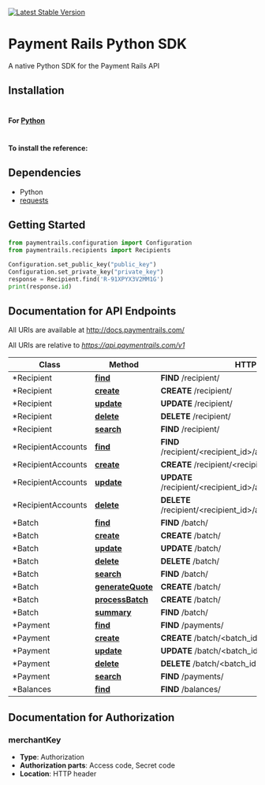 [![Latest Stable Version](https://img.shields.io/pypi/v/paymentrails.svg)](https://pypip.python.org/pypi/paymentrails)


# Payment Rails Python SDK

A native Python SDK for the Payment Rails API


## Installation

#

#### For [Python](https://www.python.org/)

#
#### To install the reference:

## Dependencies

* Python
* [requests](http://docs.python-requests.org/en/latest/)

## Getting Started

```python
from paymentrails.configuration import Configuration
from paymentrails.recipients import Recipients

Configuration.set_public_key("public_key")
Configuration.set_private_key("private_key")
response = Recipient.find('R-91XPYX3V2MM1G')
print(response.id)
```


## Documentation for API Endpoints

All URIs are available at http://docs.paymentrails.com/
 

All URIs are relative to *https://api.paymentrails.com/v1*

Class | Method | HTTP request
------------ | ------------- | -------------
*Recipient | [**find**](docs/Recipient.md#find) | **FIND** /recipient/
*Recipient | [**create**](docs/Recipient.md#create) | **CREATE** /recipient/
*Recipient | [**update**](docs/Recipient.md#update) | **UPDATE** /recipient/
*Recipient | [**delete**](docs/Recipient.md#delete) | **DELETE** /recipient/
*Recipient | [**search**](docs/Recipient.md#search) | **FIND** /recipient/
*RecipientAccounts | [**find**](docs/RecipientAccounts.md#find) | **FIND** /recipient/<recipient_id>/accounts/recipientAccountId
*RecipientAccounts | [**create**](docs/RecipientAccounts.md#create) | **CREATE** /recipient/<recipient_id>/accounts
*RecipientAccounts | [**update**](docs/RecipientAccounts.md#update) | **UPDATE** /recipient/<recipient_id>/accounts/recipientAccountId
*RecipientAccounts | [**delete**](docs/RecipientAccounts.md#remove) | **DELETE** /recipient/<recipient_id>/accounts/recipientAccountId
*Batch | [**find**](docs/Batch.md#find) | **FIND** /batch/
*Batch | [**create**](docs/Batch.md#create) | **CREATE** /batch/
*Batch | [**update**](docs/Batch.md#update) | **UPDATE** /batch/
*Batch | [**delete**](docs/Batch.md#delete) | **DELETE** /batch/
*Batch | [**search**](docs/Batch.md#search) | **FIND** /batch/
*Batch | [**generateQuote**](docs/Batch.md#generateQuote) | **CREATE** /batch/
*Batch | [**processBatch**](docs/Batch.md#processBatch) | **CREATE** /batch/
*Batch | [**summary**](docs/Batch.md#summary) | **FIND** /batch/
*Payment | [**find**](docs/Payment.md#find) | **FIND** /payments/
*Payment | [**create**](docs/Payment.md#create) | **CREATE** /batch/<batch_id>/payments
*Payment | [**update**](docs/Payment.md#update) | **UPDATE** /batch/<batch_id>/payments
*Payment | [**delete**](docs/Payment.md#delete) | **DELETE** /batch/<batch_id>/payments
*Payment | [**search**](docs/Payment.md#search) | **FIND** /payments/
*Balances | [**find**](docs/Balances.md#find) | **FIND** /balances/











## Documentation for Authorization

### merchantKey

- **Type**: Authorization
- **Authorization parts**: Access code, Secret code
- **Location**: HTTP header
